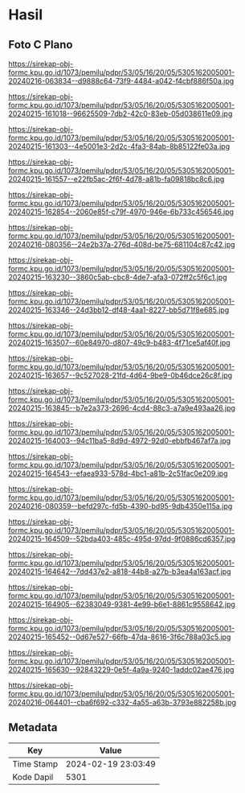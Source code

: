 # Hasil

## Foto C Plano

https://sirekap-obj-formc.kpu.go.id/1073/pemilu/pdpr/53/05/16/20/05/5305162005001-20240216-063834--d9888c64-73f9-4484-a042-f4cbf886f50a.jpg

https://sirekap-obj-formc.kpu.go.id/1073/pemilu/pdpr/53/05/16/20/05/5305162005001-20240215-161018--96625509-7db2-42c0-83eb-05d038611e09.jpg

https://sirekap-obj-formc.kpu.go.id/1073/pemilu/pdpr/53/05/16/20/05/5305162005001-20240215-161303--4e5001e3-2d2c-4fa3-84ab-8b85122fe03a.jpg

https://sirekap-obj-formc.kpu.go.id/1073/pemilu/pdpr/53/05/16/20/05/5305162005001-20240215-161557--e22fb5ac-2f6f-4d78-a81b-fa09818bc8c6.jpg

https://sirekap-obj-formc.kpu.go.id/1073/pemilu/pdpr/53/05/16/20/05/5305162005001-20240215-162854--2060e85f-c79f-4970-946e-6b733c456546.jpg

https://sirekap-obj-formc.kpu.go.id/1073/pemilu/pdpr/53/05/16/20/05/5305162005001-20240216-080356--24e2b37a-276d-408d-be75-681104c87c42.jpg

https://sirekap-obj-formc.kpu.go.id/1073/pemilu/pdpr/53/05/16/20/05/5305162005001-20240215-163230--3860c5ab-cbc8-4de7-afa3-072ff2c5f6c1.jpg

https://sirekap-obj-formc.kpu.go.id/1073/pemilu/pdpr/53/05/16/20/05/5305162005001-20240215-163346--24d3bb12-df48-4aa1-8227-bb5d71f8e685.jpg

https://sirekap-obj-formc.kpu.go.id/1073/pemilu/pdpr/53/05/16/20/05/5305162005001-20240215-163507--60e84970-d807-49c9-b483-4f71ce5af40f.jpg

https://sirekap-obj-formc.kpu.go.id/1073/pemilu/pdpr/53/05/16/20/05/5305162005001-20240215-163657--9c527028-21fd-4d64-9be9-0b46dce26c8f.jpg

https://sirekap-obj-formc.kpu.go.id/1073/pemilu/pdpr/53/05/16/20/05/5305162005001-20240215-163845--b7e2a373-2696-4cd4-88c3-a7a9e493aa26.jpg

https://sirekap-obj-formc.kpu.go.id/1073/pemilu/pdpr/53/05/16/20/05/5305162005001-20240215-164003--94c11ba5-8d9d-4972-92d0-ebbfb467af7a.jpg

https://sirekap-obj-formc.kpu.go.id/1073/pemilu/pdpr/53/05/16/20/05/5305162005001-20240215-164543--efaea933-578d-4bc1-a81b-2c51fac0e209.jpg

https://sirekap-obj-formc.kpu.go.id/1073/pemilu/pdpr/53/05/16/20/05/5305162005001-20240216-080359--befd297c-fd5b-4390-bd95-9db4350e115a.jpg

https://sirekap-obj-formc.kpu.go.id/1073/pemilu/pdpr/53/05/16/20/05/5305162005001-20240215-164509--52bda403-485c-495d-97dd-9f0886cd6357.jpg

https://sirekap-obj-formc.kpu.go.id/1073/pemilu/pdpr/53/05/16/20/05/5305162005001-20240215-164642--7dd437e2-a818-44b8-a27b-b3ea4a163acf.jpg

https://sirekap-obj-formc.kpu.go.id/1073/pemilu/pdpr/53/05/16/20/05/5305162005001-20240215-164905--62383049-9381-4e99-b6e1-8861c9558642.jpg

https://sirekap-obj-formc.kpu.go.id/1073/pemilu/pdpr/53/05/16/20/05/5305162005001-20240215-165452--0d67e527-66fb-47da-8616-3f6c788a03c5.jpg

https://sirekap-obj-formc.kpu.go.id/1073/pemilu/pdpr/53/05/16/20/05/5305162005001-20240215-165630--92843229-0e5f-4a9a-9240-1addc02ae476.jpg

https://sirekap-obj-formc.kpu.go.id/1073/pemilu/pdpr/53/05/16/20/05/5305162005001-20240216-064401--cba6f692-c332-4a55-a63b-3793e882258b.jpg


## Metadata

| Key        | Value               |
| ---------- | ------------------- |
| Time Stamp | 2024-02-19 23:03:49 |
| Kode Dapil | 5301                |



